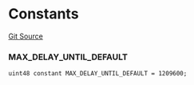 # Constants
[Git Source](https://github.com/larrythecucumber321/protocol/blob/77d337b8595ba96d069ded321419b36a61984170/contracts/plugins/assets/FiatCollateral.sol)

### MAX_DELAY_UNTIL_DEFAULT

```solidity
uint48 constant MAX_DELAY_UNTIL_DEFAULT = 1209600;
```

